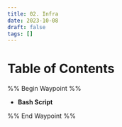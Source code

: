 ```yaml
---
title: 02. Infra
date: 2023-10-08
draft: false
tags: []
---
```

# Table of Contents
%% Begin Waypoint %%
- **Bash Script**

%% End Waypoint %%